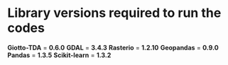 # Library versions required to run the codes

 **Giotto-TDA** = **0.6.0**
 **GDAL** = **3.4.3**
 **Rasterio** =  **1.2.10**
 **Geopandas** = **0.9.0**
 **Pandas** = **1.3.5**
 **Scikit-learn** = **1.3.2**

